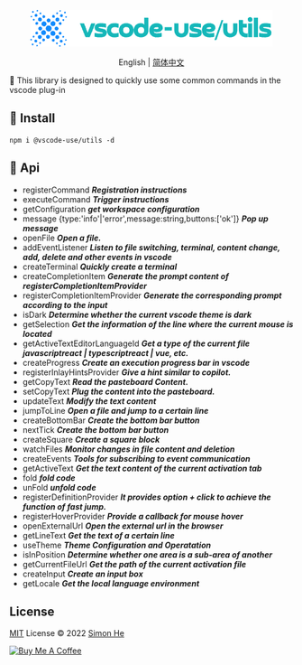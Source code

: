 <p align="center">
<img src="./assets/kv.png" alt="vscode-use/utils">
</p>
<p align="center"> English | <a href="./README_zh.md">简体中文</a></p>

🐰 This library is designed to quickly use some common commands in the vscode plug-in

## 📍 Install
```
npm i @vscode-use/utils -d
```

## 📝 Api

- registerCommand ***Registration instructions***
- executeCommand ***Trigger instructions***
- getConfiguration ***get workspace configuration***
- message {type:'info'|'error',message:string,buttons:['ok']} ***Pop up message***
- openFile ***Open a file.***
- addEventListener ***Listen to file switching, terminal, content change, add, delete and other events in vscode***
- createTerminal ***Quickly create a terminal***
- createCompletionItem ***Generate the prompt content of registerCompletionItemProvider***
- registerCompletionItemProvider ***Generate the corresponding prompt according to the input***
- isDark ***Determine whether the current vscode theme is dark***
- getSelection ***Get the information of the line where the current mouse is located***
- getActiveTextEditorLanguageId ***Get a type of the current file javascriptreact | typescriptreact | vue, etc.***
- createProgress ***Create an execution progress bar in vscode***
- registerInlayHintsProvider ***Give a hint similar to copilot.***
- getCopyText ***Read the pasteboard Content.***
- setCopyText ***Plug the content into the pasteboard.***
- updateText ***Modify the text content***
- jumpToLine ***Open a file and jump to a certain line***
- createBottomBar ***Create the bottom bar button***
- nextTick ***Create the bottom bar button***
- createSquare ***Create a square block***
- watchFiles ***Monitor changes in file content and deletion***
- createEvents ***Tools for subscribing to event communication***
- getActiveText ***Get the text content of the current activation tab***
- fold ***fold code***
- unFold ***unfold code***
- registerDefinitionProvider ***It provides option + click to achieve the function of fast jump.***
- registerHoverProvider ***Provide a callback for mouse hover***
- openExternalUrl ***Open the external url in the browser***
- getLineText ***Get the text of a certain line***
- useTheme ***Theme Configuration and Operatation***
- isInPosition ***Determine whether one area is a sub-area of another***
- getCurrentFileUrl ***Get the path of the current activation file***
- createInput ***Create an input box***
- getLocale ***Get the local language environment***

## License

[MIT](./LICENSE) License © 2022 [Simon He](https://github.com/Simon-He95)

<a href="https://github.com/Simon-He95/sponsor" target="_blank"><img src="https://cdn.buymeacoffee.com/buttons/default-orange.png" alt="Buy Me A Coffee" style="height: 51px !important;width: 217px !important;" ></a>
